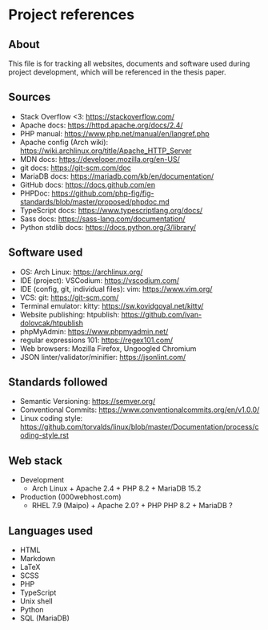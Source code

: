 # Project references


## About

This file is for tracking all websites, documents and software used during  
project development, which will be referenced in the thesis paper.


## Sources

- Stack Overflow <3: https://stackoverflow.com/
- Apache docs: https://httpd.apache.org/docs/2.4/
- PHP manual: https://www.php.net/manual/en/langref.php
- Apache config (Arch wiki): https://wiki.archlinux.org/title/Apache_HTTP_Server
- MDN docs: https://developer.mozilla.org/en-US/
- git docs: https://git-scm.com/doc
- MariaDB docs: https://mariadb.com/kb/en/documentation/
- GitHub docs: https://docs.github.com/en
- PHPDoc: https://github.com/php-fig/fig-standards/blob/master/proposed/phpdoc.md
- TypeScript docs: https://www.typescriptlang.org/docs/
- Sass docs: https://sass-lang.com/documentation/
- Python stdlib docs: https://docs.python.org/3/library/


## Software used

- OS: Arch Linux: https://archlinux.org/
- IDE (project): VSCodium: https://vscodium.com/
- IDE (config, git, individual files): vim: https://www.vim.org/
- VCS: git: https://git-scm.com/
- Terminal emulator: kitty: https://sw.kovidgoyal.net/kitty/
- Website publishing: htpublish: https://github.com/ivan-dolovcak/htpublish
- phpMyAdmin: https://www.phpmyadmin.net/
- regular expressions 101: https://regex101.com/
- Web browsers: Mozilla Firefox, Ungoogled Chromium
- JSON linter/validator/minifier: https://jsonlint.com/


## Standards followed

- Semantic Versioning: https://semver.org/
- Conventional Commits: https://www.conventionalcommits.org/en/v1.0.0/
- Linux coding style: https://github.com/torvalds/linux/blob/master/Documentation/process/coding-style.rst


## Web stack

- Development
    - Arch Linux + Apache 2.4 + PHP 8.2 + MariaDB 15.2
- Production (000webhost.com)
    - RHEL 7.9 (Maipo) + Apache 2.0? + PHP PHP 8.2 + MariaDB ?


## Languages used

- HTML
- Markdown
- LaTeX
- SCSS
- PHP
- TypeScript
- Unix shell
- Python
- SQL (MariaDB)

